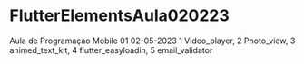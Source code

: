 # FlutterElementsAula020223
Aula de Programaçao Mobile 01 02-05-2023
1 Video_player, 
2 Photo_view, 
3 animed_text_kit, 
4 flutter_easyloadin, 
5 email_validator
